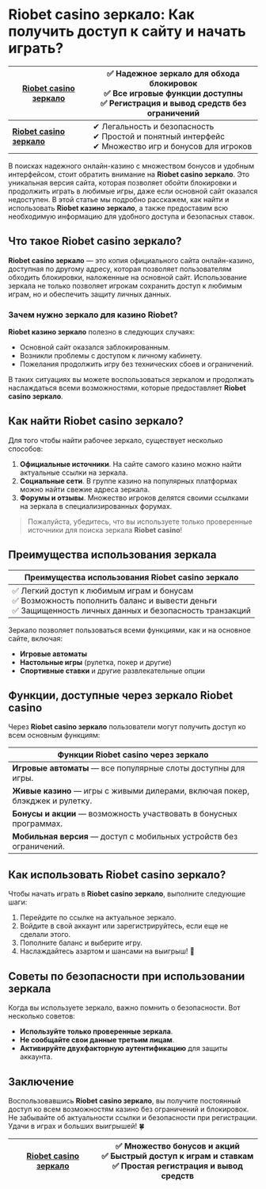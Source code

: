 # Riobet casino зеркало: Как получить доступ к сайту и начать играть?
| [**Riobet casino зеркало**](https://brandplay.link/dtx89f2L) | ✅ Надежное зеркало для обхода блокировок<br>✅ Все игровые функции доступны<br>✅ Регистрация и вывод средств без ограничений |
|------------------------------------------------------------|------------------------------------------------------------|
| [**Riobet casino зеркало**](https://brandplay.link/dtx89f2L) | ✔ Легальность и безопасность<br>✔ Простой и понятный интерфейс<br>✔ Множество игр и бонусов для игроков |


В поисках надежного онлайн-казино с множеством бонусов и удобным интерфейсом, стоит обратить внимание на **Riobet casino зеркало**. Это уникальная версия сайта, которая позволяет обойти блокировки и продолжить играть в любимые игры, даже если основной сайт оказался недоступен. В этой статье мы подробно расскажем, как найти и использовать **Riobet казино зеркало**, а также предоставим всю необходимую информацию для удобного доступа и безопасных ставок.

## Что такое Riobet casino зеркало?

**Riobet casino зеркало** — это копия официального сайта онлайн-казино, доступная по другому адресу, которая позволяет пользователям обходить блокировки, наложенные на основной сайт. Использование зеркала не только позволяет игрокам сохранить доступ к любимым играм, но и обеспечить защиту личных данных. 

### Зачем нужно зеркало для казино Riobet?

**Riobet казино зеркало** полезно в следующих случаях:

- Основной сайт оказался заблокированным.
- Возникли проблемы с доступом к личному кабинету.
- Пожелания продолжить игру без технических сбоев и ограничений.

В таких ситуациях вы можете воспользоваться зеркалом и продолжать наслаждаться всеми возможностями, которые предоставляет **Riobet casino зеркало**.

## Как найти Riobet casino зеркало?

Для того чтобы найти рабочее зеркало, существует несколько способов:

1. **Официальные источники**. На сайте самого казино можно найти актуальные ссылки на зеркала.
2. **Социальные сети**. В группе казино на популярных платформах можно найти свежие адреса зеркала.
3. **Форумы и отзывы**. Множество игроков делятся своими ссылками на зеркала в специализированных форумах.

> Пожалуйста, убедитесь, что вы используете только проверенные источники для поиска зеркала **Riobet casino**!

## Преимущества использования зеркала

| Преимущества использования **Riobet casino зеркало** |
|-------------------------------------------------------|
| ✅ Легкий доступ к любимым играм и бонусам<br>✅ Возможность пополнить баланс и вывести деньги<br>✅ Защищенность личных данных и безопасность транзакций |

Зеркало позволяет пользоваться всеми функциями, как и на основное сайте, включая:

- **Игровые автоматы**
- **Настольные игры** (рулетка, покер и другие)
- **Спортивные ставки** и другие развлекательные опции

## Функции, доступные через зеркало Riobet casino

Через **Riobet casino зеркало** пользователи могут получить доступ ко всем основным функциям:

| Функции Riobet casino через зеркало |
|-------------------------------------|
| **Игровые автоматы** — все популярные слоты доступны для игры. |
| **Живые казино** — игры с живыми дилерами, включая покер, блэкджек и рулетку. |
| **Бонусы и акции** — возможность участвовать в бонусных программах. |
| **Мобильная версия** — доступ с мобильных устройств без ограничений. |

## Как использовать **Riobet casino зеркало**?

Чтобы начать играть в **Riobet casino зеркало**, выполните следующие шаги:

1. Перейдите по ссылке на актуальное зеркало.
2. Войдите в свой аккаунт или зарегистрируйтесь, если еще не сделали этого.
3. Пополните баланс и выберите игру.
4. Наслаждайтесь азартом и шансами на выигрыш! 🎰

## Советы по безопасности при использовании зеркала

Когда вы используете зеркало, важно помнить о безопасности. Вот несколько советов:

- **Используйте только проверенные зеркала**.
- **Не сообщайте свои данные третьим лицам**.
- **Активируйте двухфакторную аутентификацию** для защиты аккаунта.

## Заключение

Воспользовавшись **Riobet casino зеркало**, вы получите постоянный доступ ко всем возможностям казино без ограничений и блокировок. Не забывайте об актуальности ссылки и безопасности при регистрации. Удачи в играх и больших выигрышей! 🍀

| [**Riobet casino зеркало**](https://brandplay.link/dtx89f2L) | ✅ Множество бонусов и акций<br>✅ Быстрый доступ к играм и ставкам<br>✅ Простая регистрация и вывод средств |
|------------------------------------------------------------|------------------------------------------------------------|
